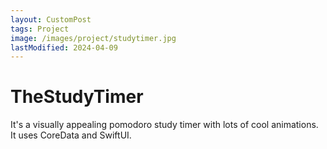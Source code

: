 ```yaml
---
layout: CustomPost
tags: Project
image: /images/project/studytimer.jpg
lastModified: 2024-04-09
---
```

# TheStudyTimer

It's a visually appealing pomodoro study timer with lots of cool animations. It uses CoreData and SwiftUI.
